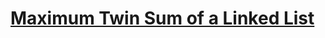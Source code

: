 # [Maximum Twin Sum of a Linked List](https://leetcode.com/problems/maximum-twin-sum-of-a-linked-list/description)
